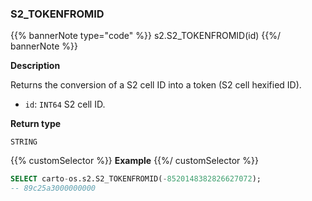 ### S2_TOKENFROMID

{{% bannerNote type="code" %}}
s2.S2_TOKENFROMID(id)
{{%/ bannerNote %}}

**Description**

Returns the conversion of a S2 cell ID into a token (S2 cell hexified ID).

* `id`: `INT64` S2 cell ID.

**Return type**

`STRING`

{{% customSelector %}}
**Example**
{{%/ customSelector %}}

```sql
SELECT carto-os.s2.S2_TOKENFROMID(-8520148382826627072);
-- 89c25a3000000000
```


